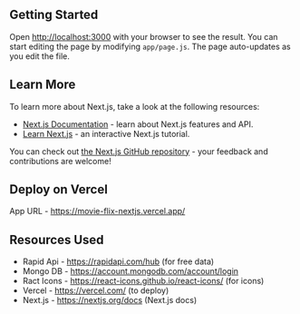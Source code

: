 ## Getting Started

Open [http://localhost:3000](http://localhost:3000) with your browser to see the result.
You can start editing the page by modifying `app/page.js`. The page auto-updates as you edit the file.

## Learn More

To learn more about Next.js, take a look at the following resources:
- [Next.js Documentation](https://nextjs.org/docs) - learn about Next.js features and API.
- [Learn Next.js](https://nextjs.org/learn) - an interactive Next.js tutorial.

You can check out [the Next.js GitHub repository](https://github.com/vercel/next.js/) - your feedback and contributions are welcome!

## Deploy on Vercel
App URL - https://movie-flix-nextjs.vercel.app/

## Resources Used
- Rapid Api - https://rapidapi.com/hub (for free data)
- Mongo DB - https://account.mongodb.com/account/login
- Ract Icons - https://react-icons.github.io/react-icons/ (for icons)
- Vercel - https://vercel.com/ (to deploy)
- Next.js - https://nextjs.org/docs (Next.js docs)
